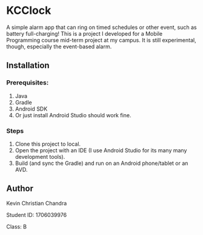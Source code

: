 # KCClock

A simple alarm app that can ring on timed schedules or other event, such as battery full-charging! This is a project I developed for a Mobile Programming course mid-term project at my campus. It is still experimental, though, especially the event-based alarm.

## Installation

### Prerequisites:
1. Java
2. Gradle
3. Android SDK
4. Or just install Android Studio should work fine.

### Steps
1. Clone this project to local.
2. Open the project with an IDE (I use Android Studio for its many many development tools).
3. Build (and sync the Gradle) and run on an Android phone/tablet or an AVD.

## Author

Kevin Christian Chandra

Student ID: 1706039976

Class: B